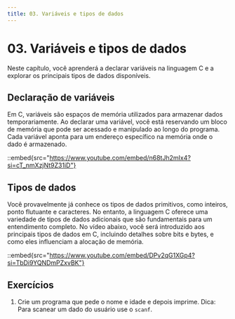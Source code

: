 ```yaml
---
title: 03. Variáveis e tipos de dados
---
```


# 03. Variáveis e tipos de dados

Neste capítulo, você aprenderá a declarar variáveis na linguagem C e a explorar os principais tipos de dados disponíveis.

## Declaração de variáveis

Em C, variáveis são espaços de memória utilizados para armazenar dados temporariamente. Ao declarar uma variável, você está reservando um bloco de memória que pode ser acessado e manipulado ao longo do programa. Cada variável aponta para um endereço específico na memória onde o dado é armazenado.

::embed{src="https://www.youtube.com/embed/n68tJh2mIx4?si=cT_nmXzjNt9Z31iD"}

## Tipos de dados

Você provavelmente já conhece os tipos de dados primitivos, como inteiros, ponto flutuante e caracteres. No entanto, a linguagem C oferece uma variedade de tipos de dados adicionais que são fundamentais para um entendimento completo. No vídeo abaixo, você será introduzido aos principais tipos de dados em C, incluindo detalhes sobre bits e bytes, e como eles influenciam a alocação de memória.

::embed{src="https://www.youtube.com/embed/DPv2qG1XGp4?si=TbDi9YQNDmPZxvBK"}

## Exercícios

1. Crie um programa que pede o nome e idade e depois imprime. Dica: Para scanear um dado do usuário use o `scanf`.
